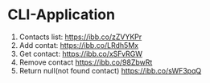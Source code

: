# CLI-Application
 
1. Contacts list: https://ibb.co/zZVYKPr
2. Add contat: https://ibb.co/LRdh5Mx
3. Get contact: https://ibb.co/xSFvRGW
4. Remove contact https://ibb.co/98ZbwRt
5. Return null(not found contact) https://ibb.co/sWF3pqQ

